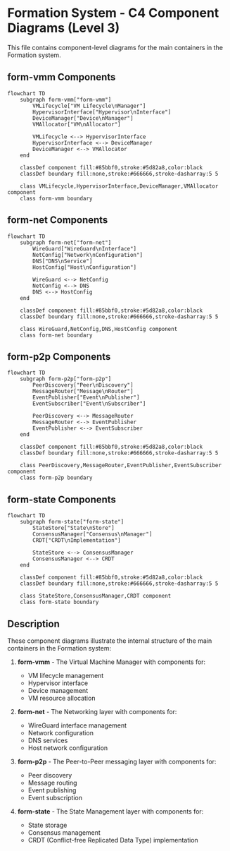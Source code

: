 # Formation System - C4 Component Diagrams (Level 3)

This file contains component-level diagrams for the main containers in the Formation system.

## form-vmm Components

```mermaid
flowchart TD
    subgraph form-vmm["form-vmm"]
        VMLifecycle["VM Lifecycle\nManager"]
        HypervisorInterface["Hypervisor\nInterface"]
        DeviceManager["Device\nManager"]
        VMAllocator["VM\nAllocator"]
        
        VMLifecycle <--> HypervisorInterface
        HypervisorInterface <--> DeviceManager
        DeviceManager <--> VMAllocator
    end
    
    classDef component fill:#85bbf0,stroke:#5d82a8,color:black
    classDef boundary fill:none,stroke:#666666,stroke-dasharray:5 5
    
    class VMLifecycle,HypervisorInterface,DeviceManager,VMAllocator component
    class form-vmm boundary
```

## form-net Components

```mermaid
flowchart TD
    subgraph form-net["form-net"]
        WireGuard["WireGuard\nInterface"]
        NetConfig["Network\nConfiguration"]
        DNS["DNS\nService"]
        HostConfig["Host\nConfiguration"]
        
        WireGuard <--> NetConfig
        NetConfig <--> DNS
        DNS <--> HostConfig
    end
    
    classDef component fill:#85bbf0,stroke:#5d82a8,color:black
    classDef boundary fill:none,stroke:#666666,stroke-dasharray:5 5
    
    class WireGuard,NetConfig,DNS,HostConfig component
    class form-net boundary
```

## form-p2p Components

```mermaid
flowchart TD
    subgraph form-p2p["form-p2p"]
        PeerDiscovery["Peer\nDiscovery"]
        MessageRouter["Message\nRouter"]
        EventPublisher["Event\nPublisher"]
        EventSubscriber["Event\nSubscriber"]
        
        PeerDiscovery <--> MessageRouter
        MessageRouter <--> EventPublisher
        EventPublisher <--> EventSubscriber
    end
    
    classDef component fill:#85bbf0,stroke:#5d82a8,color:black
    classDef boundary fill:none,stroke:#666666,stroke-dasharray:5 5
    
    class PeerDiscovery,MessageRouter,EventPublisher,EventSubscriber component
    class form-p2p boundary
```

## form-state Components

```mermaid
flowchart TD
    subgraph form-state["form-state"]
        StateStore["State\nStore"]
        ConsensusManager["Consensus\nManager"]
        CRDT["CRDT\nImplementation"]
        
        StateStore <--> ConsensusManager
        ConsensusManager <--> CRDT
    end
    
    classDef component fill:#85bbf0,stroke:#5d82a8,color:black
    classDef boundary fill:none,stroke:#666666,stroke-dasharray:5 5
    
    class StateStore,ConsensusManager,CRDT component
    class form-state boundary
```

## Description

These component diagrams illustrate the internal structure of the main containers in the Formation system:

1. **form-vmm** - The Virtual Machine Manager with components for:
   - VM lifecycle management
   - Hypervisor interface
   - Device management
   - VM resource allocation

2. **form-net** - The Networking layer with components for:
   - WireGuard interface management
   - Network configuration
   - DNS services
   - Host network configuration

3. **form-p2p** - The Peer-to-Peer messaging layer with components for:
   - Peer discovery
   - Message routing
   - Event publishing
   - Event subscription

4. **form-state** - The State Management layer with components for:
   - State storage
   - Consensus management
   - CRDT (Conflict-free Replicated Data Type) implementation 